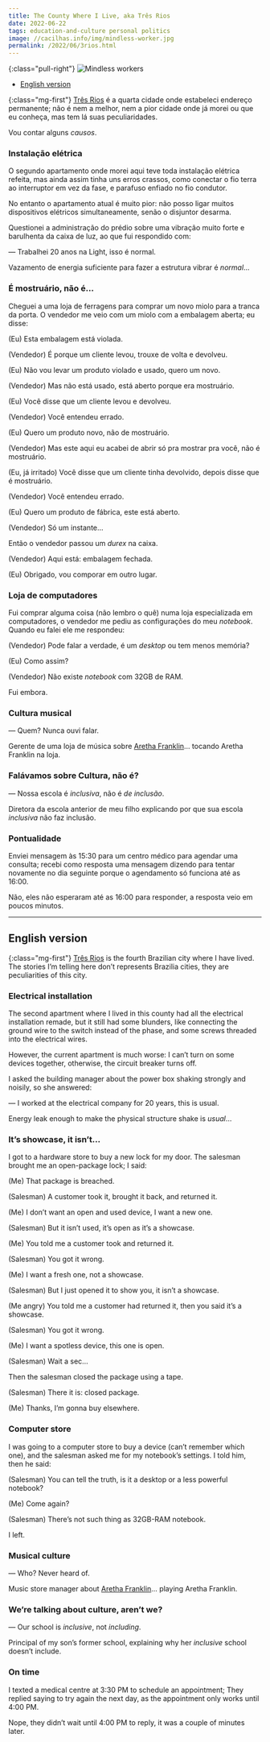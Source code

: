 ```yaml
---
title: The County Where I Live, aka Três Rios
date: 2022-06-22
tags: education-and-culture personal politics
image: //cacilhas.info/img/mindless-worker.jpg
permalink: /2022/06/3rios.html
---
```

[image]: {{{image}}}
[Aretha Franklin]: https://en.wikipedia.org/wiki/Aretha_Franklin
[Três Rios]: https://www.openstreetmap.org/relation/2215565

{:class="pull-right"} ![Mindless workers][image]

- [English version](#english-version)

{:class="mg-first"} [Três Rios][] é a quarta cidade onde estabeleci endereço
permanente; não é nem a melhor, nem a pior cidade onde já morei ou que eu
conheça, mas tem lá suas peculiaridades.

Vou contar alguns *causos*.

### Instalação elétrica

O segundo apartamento onde morei aqui teve toda instalação elétrica refeita,
mas ainda assim tinha uns erros crassos, como conectar o fio terra ao
interruptor em vez da fase, e parafuso enfiado no fio condutor.

No entanto o apartamento atual é muito pior: não posso ligar muitos dispositivos
elétricos simultaneamente, senão o disjuntor desarma.

Questionei a administração do prédio sobre uma vibração muito forte e barulhenta
da caixa de luz, ao que fui respondido com:

— Trabalhei 20 anos na Light, isso é normal.

Vazamento de energia suficiente para fazer a estrutura vibrar é *normal*…

### É mostruário, não é…

Cheguei a uma loja de ferragens para comprar um novo miolo para a tranca da
porta. O vendedor me veio com um miolo com a embalagem aberta; eu disse:

(Eu) Esta embalagem está violada.

(Vendedor) É porque um cliente levou, trouxe de volta e devolveu.

(Eu) Não vou levar um produto violado e usado, quero um novo.

(Vendedor) Mas não está usado, está aberto porque era mostruário.

(Eu) Você disse que um cliente levou e devolveu.

(Vendedor) Você entendeu errado.

(Eu) Quero um produto novo, não de mostruário.

(Vendedor) Mas este aqui eu acabei de abrir só pra mostrar pra você, não é
mostruário.

(Eu, já irritado) Você disse que um cliente tinha devolvido, depois disse que
é mostruário.

(Vendedor) Você entendeu errado.

(Eu) Quero um produto de fábrica, este está aberto.

(Vendedor) Só um instante…

Então o vendedor passou um *durex* na caixa.

(Vendedor) Aqui está: embalagem fechada.

(Eu) Obrigado, vou comporar em outro lugar.

### Loja de computadores

Fui comprar alguma coisa (não lembro o quê) numa loja especializada em
computadores, o vendedor me pediu as configurações do meu *notebook*. Quando eu
falei ele me respondeu:

(Vendedor) Pode falar a verdade, é um *desktop* ou tem menos memória?

(Eu) Como assim?

(Vendedor) Não existe *notebook* com 32GB de RAM.

Fui embora.

### Cultura musical

— Quem? Nunca ouvi falar.

Gerente de uma loja de música sobre [Aretha Franklin][]… tocando Aretha Franklin
na loja.

### Falávamos sobre Cultura, não é?

— Nossa escola é *inclusiva*, não é *de inclusão*.

Diretora da escola anterior de meu filho explicando por que sua escola
*inclusiva* não faz inclusão.

### Pontualidade

Enviei mensagem às 15:30 para um centro médico para agendar uma consulta;
recebi como resposta uma mensagem dizendo para tentar novamente no dia seguinte
porque o agendamento só funciona até as 16:00.

Não, eles não esperaram até as 16:00 para responder, a resposta veio em poucos
minutos.

-----

## English version

{:class="mg-first"} [Três Rios][] is the fourth Brazilian city where I have
lived. The stories I’m telling here don’t represents Brazilia cities, they are
peculiarities of this city.

### Electrical installation

The second apartment where I lived in this county had all the electrical
installation remade, but it still had some blunders, like connecting the ground
wire to the switch instead of the phase, and some screws threaded into the
electrical wires.

However, the current apartment is much worse: I can’t turn on some devices
together, otherwise, the circuit breaker turns off.

I asked the building manager about the power box shaking strongly and noisily,
so she answered:

— I worked at the electrical company for 20 years, this is usual.

Energy leak enough to make the physical structure shake is *usual*…

### It’s showcase, it isn’t…

I got to a hardware store to buy a new lock for my door. The salesman brought
me an open-package lock; I said:

(Me) That package is breached.

(Salesman) A customer took it, brought it back, and returned it.

(Me) I don’t want an open and used device, I want a new one.

(Salesman) But it isn’t used, it’s open as it’s a showcase.

(Me) You told me a customer took and returned it.

(Salesman) You got it wrong.

(Me) I want a fresh one, not a showcase.

(Salesman) But I just opened it to show you, it isn’t a showcase.

(Me angry) You told me a customer had returned it, then you said it’s a
showcase.

(Salesman) You got it wrong.

(Me) I want a spotless device, this one is open.

(Salesman) Wait a sec…

Then the salesman closed the package using a tape.

(Salesman) There it is: closed package.

(Me) Thanks, I’m gonna buy elsewhere.

### Computer store

I was going to a computer store to buy a device (can’t remember which one), and
the salesman asked me for my notebook’s settings. I told him, then he said:

(Salesman) You can tell the truth, is it a desktop or a less powerful notebook?

(Me) Come again?

(Salesman) There’s not such thing as 32GB-RAM notebook.

I left.

### Musical culture

— Who? Never heard of.

Music store manager about [Aretha Franklin][]… playing Aretha Franklin.

### We’re talking about culture, aren’t we?

— Our school is *inclusive*, not *including*.

Principal of my son’s former school, explaining why her *inclusive* school
doesn’t include.

### On time

I texted a medical centre at 3:30 PM to schedule an appointment; They replied
saying to try again the next day, as the appointment only works until 4:00 PM.

Nope, they didn’t wait until 4:00 PM to reply, it was a couple of minutes later.
